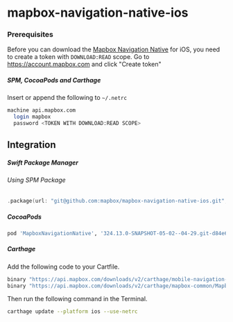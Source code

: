 # mapbox-navigation-native-ios

### Prerequisites

Before you can download the [Mapbox Navigation Native](https://github.com/mapbox/mapbox-navigation-native) for iOS, you need to create a token with `DOWNLOAD:READ` scope.
Go to https://account.mapbox.com and click "Create token"

##### SPM, CocoaPods and Carthage
Insert or append the following to `~/.netrc`

```bash
machine api.mapbox.com
  login mapbox
  password <TOKEN WITH DOWNLOAD:READ SCOPE>
```

## Integration

##### Swift Package Manager

###### Using SPM Package

```swift
.package(url: "git@github.com:mapbox/mapbox-navigation-native-ios.git", from: "324.13.0-SNAPSHOT-05-02--04-29.git-d84e6d3-SNAPSHOT.0502T1046Z.ccb167b"),
```

##### CocoaPods

```ruby
pod 'MapboxNavigationNative', '324.13.0-SNAPSHOT-05-02--04-29.git-d84e6d3-SNAPSHOT.0502T1046Z.ccb167b'
```

##### Carthage

Add the following code to your Cartfile.

```bash
binary "https://api.mapbox.com/downloads/v2/carthage/mobile-navigation-native/MapboxNavigationNative.json" == 324.13.0-SNAPSHOT-05-02--04-29.git-d84e6d3-SNAPSHOT.0502T1046Z.ccb167b
binary "https://api.mapbox.com/downloads/v2/carthage/mapbox-common/MapboxCommon-ios.json" == 24.13.0-SNAPSHOT-05-02--04-29.git-d84e6d3
```

Then run the following command in the Terminal.
```bash
carthage update --platform ios --use-netrc
```
